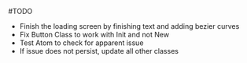 
#TODO

* Finish the loading screen by finishing text and adding bezier curves
* Fix Button Class to work with Init and not New
* Test Atom to check for apparent issue
* If issue does not persist, update all other classes